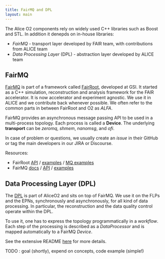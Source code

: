 ```yaml
---
title: FairMQ and DPL
layout: main
---
```


The Alice O2 components rely on widely used C++ libraries such as Boost and STL. In addition it denepds on in-house libraries:
- _FairMQ_ - transport layer developed by FAIR team, with contributions from ALICE team
- _Data Processing Layer_ (DPL) - abstraction layer developed by ALICE team

## FairMQ 

[FairMQ](https://github.com/FairRootGroup/FairMQ) is part of a framework called [FairRoot](https://github.com/FairRootGroup/FairRoot), developed at GSI. It started as a C++ simulation, reconstruction and analysis framework for the FAIR accelerator. It is now accelerator and experiment agnostic. We use it in ALICE and we contribute back whenever possible. We often refer to the common parts in between FairRoot and O2 as _ALFA_. 

FairMQ provides an asynchronous message passing API to be used in a multi-process topology. Each process is called a __Device__. The underlying __transport__ can be _zeromq_, _shmem_, _nanomsg_, and _ofi_.

In case of problem or questions, we usually create an _issue_ in their GitHub or tag the main developers in our JIRA or Discourse.

Resources:
- FairRoot [API](https://fairrootgroup.github.io/FairRoot) /
  [examples](https://github.com/FairRootGroup/FairRoot/tree/dev/examples) /
  [MQ examples](https://github.com/FairRootGroup/FairRoot/tree/dev/examples/MQ)
- FairMQ [docs](https://github.com/FairRootGroup/FairMQ#documentation) /
  [API](https://fairrootgroup.github.com/FairMQ/latest) /
  [examples](https://github.com/FairRootGroup/FairMQ/tree/master/examples)

## Data Processing Layer (DPL)

The [DPL](https://github.com/AliceO2Group/AliceO2/tree/dev/Framework/Core) is part of AliceO2 and sits on top of FairMQ. We use it on the FLPs and the EPNs, synchronously and asynchronously, for all kind of data processing. In particular, the reconstruction and the data quality control operate within the DPL.

To use it, one has to express the topology programmatically in a _workflow_. Each step of the processing is described as a _DataProcessor_ and is mapped automatically to a FairMQ _Device_. 

See the extensive README [here](https://github.com/AliceO2Group/AliceO2/tree/dev/Framework/Core) for more details.

TODO : goal (shortly), expend on concepts, code example (simple!)
